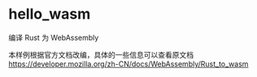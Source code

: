 # hello_wasm

编译 Rust 为 WebAssembly

本样例根据官方文档改编，具体的一些信息可以查看原文档
https://developer.mozilla.org/zh-CN/docs/WebAssembly/Rust_to_wasm

